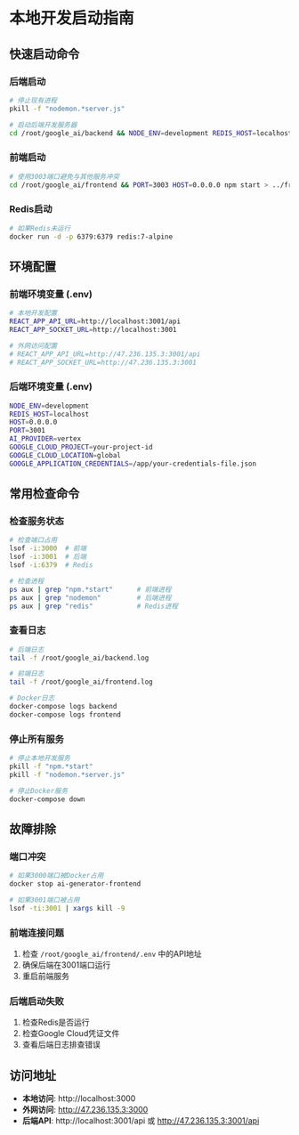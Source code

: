 # 本地开发启动指南

## 快速启动命令

### 后端启动
```bash
# 停止现有进程
pkill -f "nodemon.*server.js"

# 启动后端开发服务器
cd /root/google_ai/backend && NODE_ENV=development REDIS_HOST=localhost HOST=0.0.0.0 PORT=3001 npm run dev > ../backend.log 2>&1 &
```

### 前端启动
```bash
# 使用3003端口避免与其他服务冲突
cd /root/google_ai/frontend && PORT=3003 HOST=0.0.0.0 npm start > ../frontend.log 2>&1 &
```

### Redis启动
```bash
# 如果Redis未运行
docker run -d -p 6379:6379 redis:7-alpine
```

## 环境配置

### 前端环境变量 (.env)
```bash
# 本地开发配置
REACT_APP_API_URL=http://localhost:3001/api  
REACT_APP_SOCKET_URL=http://localhost:3001

# 外网访问配置
# REACT_APP_API_URL=http://47.236.135.3:3001/api
# REACT_APP_SOCKET_URL=http://47.236.135.3:3001
```

### 后端环境变量 (.env)
```bash
NODE_ENV=development
REDIS_HOST=localhost
HOST=0.0.0.0
PORT=3001
AI_PROVIDER=vertex
GOOGLE_CLOUD_PROJECT=your-project-id
GOOGLE_CLOUD_LOCATION=global
GOOGLE_APPLICATION_CREDENTIALS=/app/your-credentials-file.json
```

## 常用检查命令

### 检查服务状态
```bash
# 检查端口占用
lsof -i:3000  # 前端
lsof -i:3001  # 后端
lsof -i:6379  # Redis

# 检查进程
ps aux | grep "npm.*start"      # 前端进程
ps aux | grep "nodemon"         # 后端进程
ps aux | grep "redis"           # Redis进程
```

### 查看日志
```bash
# 后端日志
tail -f /root/google_ai/backend.log

# 前端日志  
tail -f /root/google_ai/frontend.log

# Docker日志
docker-compose logs backend
docker-compose logs frontend
```

### 停止所有服务
```bash
# 停止本地开发服务
pkill -f "npm.*start"
pkill -f "nodemon.*server.js"

# 停止Docker服务
docker-compose down
```

## 故障排除

### 端口冲突
```bash
# 如果3000端口被Docker占用
docker stop ai-generator-frontend

# 如果3001端口被占用
lsof -ti:3001 | xargs kill -9
```

### 前端连接问题
1. 检查 `/root/google_ai/frontend/.env` 中的API地址
2. 确保后端在3001端口运行
3. 重启前端服务

### 后端启动失败
1. 检查Redis是否运行
2. 检查Google Cloud凭证文件
3. 查看后端日志排查错误

## 访问地址

- **本地访问**: http://localhost:3000
- **外网访问**: http://47.236.135.3:3000
- **后端API**: http://localhost:3001/api 或 http://47.236.135.3:3001/api

